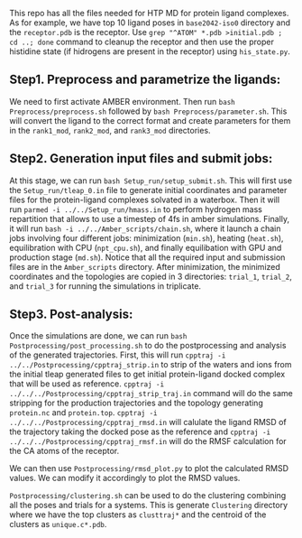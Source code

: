 
This repo has all the files needed for HTP MD for protein ligand complexes. As for example, we have top 10 ligand poses in ```base2042-iso0``` directory and the ```receptor.pdb``` is the receptor. Use ```grep "^ATOM" *.pdb >initial.pdb ; cd ..; done``` command to cleanup the receptor and then use the proper histidine state (if hidrogens are present in the receptor) using ```his_state.py```. 

Step1. Preprocess and parametrize the ligands:
----------------------------------------------

We need to first activate AMBER environment. Then run ```bash Preprocess/preprocess.sh``` followed by ```bash Preprocess/parameter.sh```. This will convert the ligand to the correct format and create parameters for them in the ```rank1_mod```, ```rank2_mod```, and ```rank3_mod``` directories. 

Step2. Generation input files and submit jobs:
----------------------------------------------

At this stage, we can run ```bash Setup_run/setup_submit.sh```. This will first use the ```Setup_run/tleap_0.in``` file to generate initial coordinates and parameter files for the protein-ligand complexes solvated in a waterbox. Then it will run ```parmed -i ../../Setup_run/hmass.in``` to perform hydrogen mass repartition that allows  to use a timestep of 4fs in amber simulations. Finally, it will run ```bash -i ../../Amber_scripts/chain.sh```, where it launch a chain jobs involving four different jobs: minimization (```min.sh```), heating (```heat.sh```), equilibration with CPU (```npt_cpu.sh```), and finally equilibation with GPU and production stage (```md.sh```). Notice that all the required input and submission files are in the ```Amber_scripts``` directory. After minimization, the minimized coordinates and the topologies are copied in 3 directories: ```trial_1```, ```trial_2```, and ```trial_3``` for running the simulations in triplicate.

Step3. Post-analysis:
--------------------

Once the simulations are done, we can run ```bash Postprocessing/post_processing.sh``` to do the postprocessing and analysis of the generated trajectories. First, this will run ```cpptraj -i ../../Postprocessing/cpptraj_strip.in``` to strip of the waters and ions from the initial tleap generated files to get initial protein-ligand docked complex that will be used as reference. ```cpptraj -i ../../../Postprocessing/cpptraj_strip_traj.in``` command will do the same stripping for the production trajectories and the topology generating ```protein.nc``` and ```protein.top```. ```cpptraj -i ../../../Postprocessing/cpptraj_rmsd.in``` will calulate the ligand RMSD of the trajectory taking the docked pose as the reference and ```cpptraj -i ../../../Postprocessing/cpptraj_rmsf.in``` will do the RMSF calculation for the CA atoms of the receptor. 

We can then use ```Postprocessing/rmsd_plot.py``` to plot the calculated RMSD values. We can modify it accordingly to plot the RMSD values. 

```Postprocessing/clustering.sh``` can be used to do the clustering combining all the poses and trials for a systems. This is generate ```Clustering``` directory where we have the top clusters as ```clusttraj*``` and the centroid of the clusters as ```unique.c*.pdb```. 








